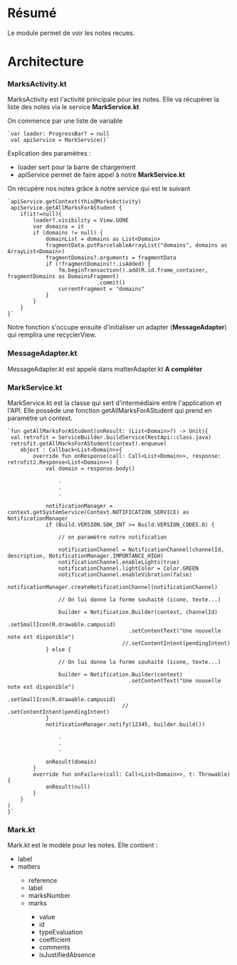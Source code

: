 <h1>Résumé</h1>
Le module permet de voir les notes recues.

<h1>Architecture</h1>
<h3>MarksActivity.kt</h3>

MarksActivity est l'activité principale pour les notes. Elle va récupérer la liste des notes via le service <strong>MarkService.kt</strong>

On commence par une liste de variable

    `var loader: ProgressBar? = null
	 val apiService = MarkService()`

Explication des paramètres :
<ul>
    <li>loader sert pour la barre de chargement</li>
    <li>apiService permet de faire appel à notre <strong>MarkService.kt</strong></li>
</ul>

<p>On récupère nos notes grâce à notre service qui est le suivant</p>

    `apiService.getContext(this@MarksActivity)
     apiService.getAllMarksForAStudent {
        if(it!=null){
            loader?.visibility = View.GONE
            var domains = it
            if (domains != null) {
                domainList = domains as List<Domain>
                fragmentData.putParcelableArrayList("domains", domains as ArrayList<Domain>)
                fragmentDomains?.arguments = fragmentData
                if (!fragmentDomains!!.isAdded) {
                    fm.beginTransaction().add(R.id.frame_container, fragmentDomains as DomainsFragment)
                                .commit()
                    currentFragment = "domains"
                }
            }
        }
    }`


<p>Notre fonction s'occupe ensuite d'initialiser un adapter (<Strong>MessageAdapter</strong>) qui remplira une recyclerView.</p>

<h3>MessageAdapter.kt</h3> 
<p>MessageAdapter.kt est appelé dans matterAdapter.kt <strong>A compléter</strong></p>

<h3>MarkService.kt</h3>
<p>MarkService.kt est la classe qui sert d'intermédiaire entre l'application et l'API. Elle possède une fonction getAllMarksForAStudent qui prend en paramètre un context.</p>

    `fun getAllMarksForAStudent(onResult: (List<Domain>?) -> Unit){
     val retrofit = ServiceBuilder.buildService(RestApi::class.java)
     retrofit.getAllMarksForAStudent(context).enqueue(
        object : Callback<List<Domain>>{
            override fun onResponse(call: Call<List<Domain>>, response: retrofit2.Response<List<Domain>>) {
                val domain = response.body()

                    .
                    .
                    .
                    
                notificationManager = context.getSystemService(Context.NOTIFICATION_SERVICE) as NotificationManager
                if (Build.VERSION.SDK_INT >= Build.VERSION_CODES.O) {
                
                    // on paramètre notre notification
                    
                    notificationChannel = NotificationChannel(channelId, description, NotificationManager.IMPORTANCE_HIGH)
                    notificationChannel.enableLights(true)
                    notificationChannel.lightColor = Color.GREEN
                    notificationChannel.enableVibration(false)
                    notificationManager.createNotificationChannel(notificationChannel)

                    // On lui donne la forme souhaité (icone, texte...)
                    
                    builder = Notification.Builder(context, channelId)
                                          .setSmallIcon(R.drawable.campusid)
                                          .setContentText("Une nouvelle note est disponible")
                                        //.setContentIntent(pendingIntent)
                } else {
                
                    // On lui donne la forme souhaité (icone, texte...)
                    
                    builder = Notification.Builder(context)
                                          .setContentText("Une nouvelle note est disponible")
                                          .setSmallIcon(R.drawable.campusid)
                                        // .setContentIntent(pendingIntent)
                }
                notificationManager.notify(12345, builder.build())
                    
                    .
                    .
                    .
                    
                onResult(domain)
            }
            override fun onFailure(call: Call<List<Domain>>, t: Throwable) {
                onResult(null)
            }
        }
    )
    }`

<h3>Mark.kt</h3> 
<p>Mark.kt est le modèle pour les notes. Elle contient :</p>

<ul>
    <li>label</li>
    <li>matters</li>
    <ul>
        <li>reference</li>
        <li>label</li>
        <li>marksNumber</li>
        <li>marks</li>
        <ul>
            <li>value</li>
            <li>id</li>
            <li>typeEvaluation</li>
            <li>coefficient</li>
            <li>comments</li>
            <li>isJustifiedAbsence</li>
        </ul>
    </ul>
</ul>